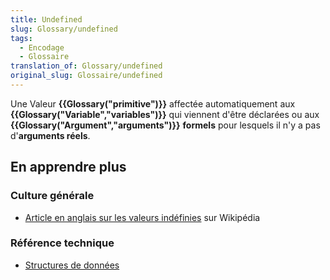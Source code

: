 ```yaml
---
title: Undefined
slug: Glossary/undefined
tags:
  - Encodage
  - Glossaire
translation_of: Glossary/undefined
original_slug: Glossaire/undefined
---
```

Une Valeur **{{Glossary("primitive")}}** affectée automatiquement aux **{{Glossary("Variable","variables")}}** qui viennent d'être déclarées ou aux **{{Glossary("Argument","arguments")}}** **formels** pour lesquels il n'y a pas d'**arguments réels**.

## En apprendre plus

### Culture générale

- [Article en anglais sur les valeurs indéfinies](https://en.wikipedia.org/wiki/Undefined_value) sur Wikipédia

### Référence technique

- [Structures de données](/fr/docs/Web/JavaScript/Structures_de_donn%C3%A9es)
